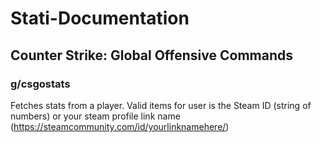 # Stati-Documentation

## Counter Strike: Global Offensive Commands

### g/csgostats <user>

Fetches stats from a player. Valid items for user is the Steam ID (string of numbers) or your steam profile link name (https://steamcommunity.com/id/yourlinknamehere/)
